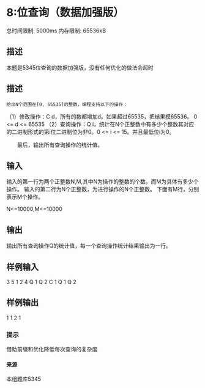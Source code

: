 # 8:位查询（数据加强版）

总时间限制: 5000ms 内存限制: 65536kB
## 描述
本题是5345位查询的数据加强版，没有任何优化的做法会超时

## 描述

    给出N个范围在[0, 65535]的整数，编程支持以下的操作：


（1）修改操作：C d，所有的数都增加d。如果超过65535，把结果模65536。 0 <= d <= 65535
（2）查询操作：Q i，统计在N个正整数中有多少个整数其对应的二进制形式的第i位二进制位为非0。0 <= i <= 15。并且最低位i为0。


　　最后，输出所有查询操作的统计值。

## 输入

输入的第一行为两个正整数N,M,其中N为操作的整数的个数，而M为具体有多少个操作。
输入的第二行为N个正整数，为进行操作的N个正整数。
下面有M行，分别表示M个操作。

N<=10000,M<=10000
## 输出
输出所有查询操作Q的统计值，每一个查询操作统计结果输出为一行。
## 样例输入
3 5
1 2 4
Q 1
Q 2
C 1
Q 1
Q 2
## 样例输出
1
1
2
1

### 提示

借助前缀和优化降低每次查询的复杂度

#### 来源

本组题库5345
